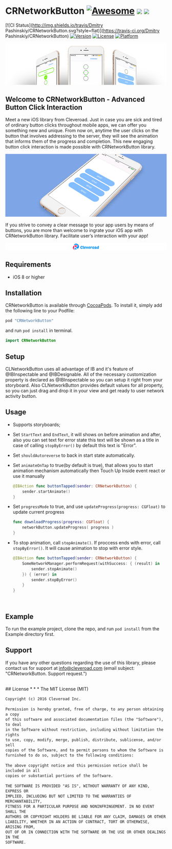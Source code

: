 # CRNetworkButton [![Awesome](https://cdn.rawgit.com/sindresorhus/awesome/d7305f38d29fed78fa85652e3a63e154dd8e8829/media/badge.svg)](https://github.com/sindresorhus/awesome) <img src="https://www.cleveroad.com/public/comercial/label-ios.svg" height="20"> <a href="https://www.cleveroad.com/?utm_source=github&utm_medium=label&utm_campaign=contacts"><img src="https://www.cleveroad.com/public/comercial/label-cleveroad.svg" height="20"></a>

[![CI Status](http://img.shields.io/travis/Dmitry Pashinskiy/CRNetworkButton.svg?style=flat)](https://travis-ci.org/Dmitry Pashinskiy/CRNetworkButton)
[![Version](https://img.shields.io/cocoapods/v/CRNetworkButton.svg?style=flat)](http://cocoapods.org/pods/CRNetworkButton)
[![License](https://img.shields.io/cocoapods/l/CRNetworkButton.svg?style=flat)](http://cocoapods.org/pods/CRNetworkButton)
[![Platform](https://img.shields.io/cocoapods/p/CRNetworkButton.svg?style=flat)](http://cocoapods.org/pods/CRNetworkButton)

![Header image](/images/header.png)

## Welcome to CRNetworkButton - Advanced Button Click Interaction

Meet a new iOS library from Cleveroad. Just in case you are sick and tired of ordinary button clicks throughout mobile apps, we can offer you something new and unique. From now on, anytime the user clicks on the button that involves addressing to the server, they will see the animation that informs them of the progress and  completion. This new engaging button click interaction is made possible with CRNetworkButton library. 


![Demo image](/images/demo_.gif)

If you strive to convey a clear message to your app users by means of buttons, you are more than welcome to ingrate your iOS app with CRNetworkButton library. Facilitate user’s interaction with your app!


[![Awesome](/images/logo-footer.png)](https://www.cleveroad.com/?utm_source=github&utm_medium=label&utm_campaign=contacts)
<br/>

## Requirements
* iOS 8 or higher

## Installation

CRNetworkButton is available through [CocoaPods](http://cocoapods.org). To install
it, simply add the following line to your Podfile:

```ruby
pod "CRNetworkButton"
```
and run `pod install` in terminal.

```swift
import CRNetworkButton
```

## Setup 
CLNetworkButton uses all advantage of IB and it's feature of @IBInspectable and @IBDesignable. All of the necessary customization property is declared as @IBInspectable so you can setup it right from your storyboard. Also CLNetworkButton provides default values for all property, so you can just drag and drop it in your view and get ready to user network activity button.

## Usage
* Supports storyboards;
* Set `StartText` and `EndText`, it will shows on before animation and after, also you can set text for error state this text will be shown as a title in case of calling `stopByError()` by default this text is "Error".
* Set `shouldAutoreverse` to back in start state automatically.
* Set `animateOnTap` to true(by default is true), that allows you to start animation mechanism automatically then Touch Up Inside event react or use it manually

    ```swift
    @IBAction func buttonTapped(sender: CRNetworkButton) {
        sender.startAnimate()
    }
    ```
* Set `progressMode` to true, and use `updateProgress(progress: CGFloat)` to update current progress

    ```swift
    func downloadProgress(progress: CGFloat) {
        networkButton.updateProgress( progress )
    }
    ```
* To stop animation, call `stopAnimate()`. If proccess ends with error, call `stopByError()`. It will cause animation to stop with error style.
    
    ```swift
    @IBAction func buttonTapped(sender: CRNetworkButton) {
        SomeNetworkManager.performRequest(withSuccess: { (result) in
            sender.stopAnimate()
        }) { (error) in
            sender.stopByError()
        }
    }
    ```

<br />


## Example

To run the example project, clone the repo, and run `pod install` from the Example directory first.


## Support

If you have any other questions regarding the use of this library, please contact us for support at info@cleveroad.com (email subject: "CRNetworkButton. Support request.") 

<br />
## License
* * *
    The MIT License (MIT)
    
    Copyright (c) 2016 Cleveroad Inc.
    
    Permission is hereby granted, free of charge, to any person obtaining a copy
    of this software and associated documentation files (the "Software"), to deal
    in the Software without restriction, including without limitation the rights
    to use, copy, modify, merge, publish, distribute, sublicense, and/or sell
    copies of the Software, and to permit persons to whom the Software is
    furnished to do so, subject to the following conditions:
    
    The above copyright notice and this permission notice shall be included in all
    copies or substantial portions of the Software.
    
    THE SOFTWARE IS PROVIDED "AS IS", WITHOUT WARRANTY OF ANY KIND, EXPRESS OR
    IMPLIED, INCLUDING BUT NOT LIMITED TO THE WARRANTIES OF MERCHANTABILITY,
    FITNESS FOR A PARTICULAR PURPOSE AND NONINFRINGEMENT. IN NO EVENT SHALL THE
    AUTHORS OR COPYRIGHT HOLDERS BE LIABLE FOR ANY CLAIM, DAMAGES OR OTHER
    LIABILITY, WHETHER IN AN ACTION OF CONTRACT, TORT OR OTHERWISE, ARISING FROM,
    OUT OF OR IN CONNECTION WITH THE SOFTWARE OR THE USE OR OTHER DEALINGS IN THE
    SOFTWARE.
